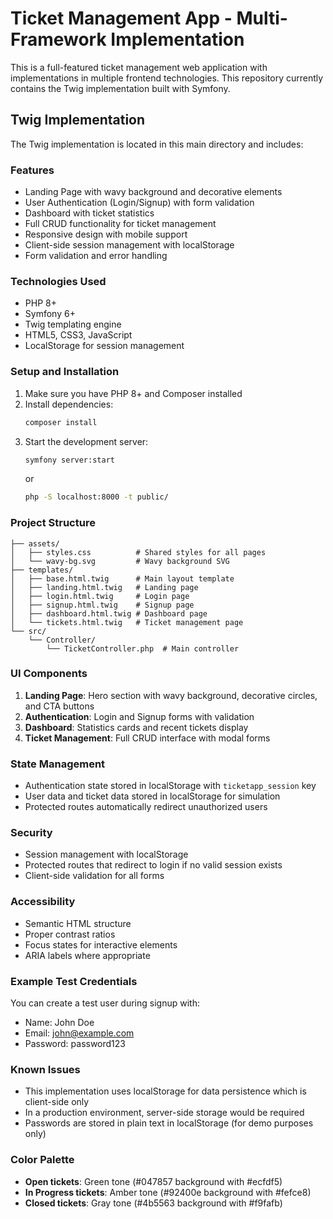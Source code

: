 # Ticket Management App - Multi-Framework Implementation

This is a full-featured ticket management web application with implementations in multiple frontend technologies.
This repository currently contains the Twig implementation built with Symfony.

## Twig Implementation

The Twig implementation is located in this main directory and includes:

### Features

- Landing Page with wavy background and decorative elements
- User Authentication (Login/Signup) with form validation
- Dashboard with ticket statistics
- Full CRUD functionality for ticket management
- Responsive design with mobile support
- Client-side session management with localStorage
- Form validation and error handling

### Technologies Used

- PHP 8+
- Symfony 6+
- Twig templating engine
- HTML5, CSS3, JavaScript
- LocalStorage for session management

### Setup and Installation

1. Make sure you have PHP 8+ and Composer installed
2. Install dependencies:
   ```bash
   composer install
   ```
3. Start the development server:
   ```bash
   symfony server:start
   ```
   or
   ```bash
   php -S localhost:8000 -t public/
   ```

### Project Structure

```
├── assets/
│   ├── styles.css          # Shared styles for all pages
│   └── wavy-bg.svg         # Wavy background SVG
├── templates/
│   ├── base.html.twig      # Main layout template
│   ├── landing.html.twig   # Landing page
│   ├── login.html.twig     # Login page
│   ├── signup.html.twig    # Signup page
│   ├── dashboard.html.twig # Dashboard page
│   └── tickets.html.twig   # Ticket management page
└── src/
    └── Controller/
        └── TicketController.php  # Main controller
```

### UI Components

1. **Landing Page**: Hero section with wavy background, decorative circles, and CTA buttons
2. **Authentication**: Login and Signup forms with validation
3. **Dashboard**: Statistics cards and recent tickets display
4. **Ticket Management**: Full CRUD interface with modal forms

### State Management

- Authentication state stored in localStorage with `ticketapp_session` key
- User data and ticket data stored in localStorage for simulation
- Protected routes automatically redirect unauthorized users

### Security

- Session management with localStorage
- Protected routes that redirect to login if no valid session exists
- Client-side validation for all forms

### Accessibility

- Semantic HTML structure
- Proper contrast ratios
- Focus states for interactive elements
- ARIA labels where appropriate

### Example Test Credentials

You can create a test user during signup with:
- Name: John Doe
- Email: john@example.com
- Password: password123

### Known Issues

- This implementation uses localStorage for data persistence which is client-side only
- In a production environment, server-side storage would be required
- Passwords are stored in plain text in localStorage (for demo purposes only)

### Color Palette

- **Open tickets**: Green tone (#047857 background with #ecfdf5)
- **In Progress tickets**: Amber tone (#92400e background with #fefce8)
- **Closed tickets**: Gray tone (#4b5563 background with #f9fafb)